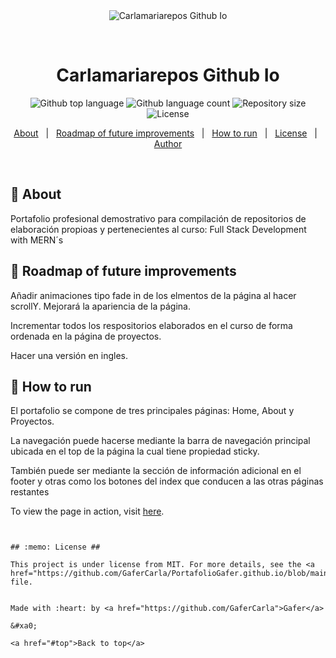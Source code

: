 <div align="center" id="top"> 
  <img src="./.github/app.gif" alt="Carlamariarepos Github Io" />

  &#xa0;

  <!-- <a href="https://carlamariareposgithubio.netlify.app">Demo</a> -->
</div>

<h1 align="center">Carlamariarepos Github Io</h1>

<p align="center">
  <img alt="Github top language" src="https://img.shields.io/github/languages/top/GaferCarla/PortafolioGafer.github.io?color=56BEB8">

  <img alt="Github language count" src="https://img.shields.io/github/languages/count/GaferCarla/PortafolioGafer.github.io?color=56BEB8">

  <img alt="Repository size" src="https://img.shields.io/github/repo-size/GaferCarla/PortafolioGafer.github.io?color=56BEB8">

  <img alt="License" src="https://img.shields.io/github/license/GaferCarla/PortafolioGafer.github.io?color=56BEB8">

  <!-- <img alt="Github issues" src="https://img.shields.io/github/issues/GaferCarla/PortafolioGafer.github.io?color=56BEB8" /> -->

  <!-- <img alt="Github forks" src="https://img.shields.io/github/forks/GaferCarla/PortafolioGafer.github.io?color=56BEB8" /> -->

  <!-- <img alt="Github stars" src="https://img.shields.io/github/stars/GaferCarla/PortafolioGafer.github.io?color=56BEB8" /> -->
</p>

<!-- Status -->

<!-- <h4 align="center"> 
	🚧  Carlamariarepos Github Io 🚀 Under construction...  🚧
</h4> 

<hr> -->

<p align="center">
  <a href="#dart-about">About</a> &#xa0; | &#xa0; 
  <a href="#rocket-Roadmap">Roadmap of future improvements</a> &#xa0; | &#xa0;
  <a href="#checkered_flag-starting">How to run</a> &#xa0; | &#xa0;
  <a href="#memo-license">License</a> &#xa0; | &#xa0;
  <a href="https://github.com/GaferCarla" target="_blank">Author</a>
</p>

<br>

## :dart: About ##

Portafolio profesional demostrativo para compilación de repositorios de elaboración propioas y pertenecientes al curso: Full Stack Development with MERN´s 

## :rocket: Roadmap of future improvements ##

Añadir animaciones tipo fade in de los elmentos de la página al hacer scrollY. Mejorará la apariencia de la página.

Incrementar todos los respositorios elaborados en el curso de forma ordenada en la página de proyectos.

Hacer una versión en ingles.

## :checkered_flag: How to run ##

El portafolio se compone de tres principales páginas: Home, About y Proyectos.

La navegación puede hacerse mediante la barra de navegación principal ubicada en el top de la página la cual tiene propiedad sticky.

También puede ser mediante la sección de información adicional en el footer y otras como los botones del index que conducen a las otras páginas restantes

To view the page in action, visit <a href="https://gafercarla.github.io/PortafolioGafer.github.io/index.html">here<a>.

```


## :memo: License ##

This project is under license from MIT. For more details, see the <a href="https://github.com/GaferCarla/PortafolioGafer.github.io/blob/main/LICENSE">LICENSE</a> file.


Made with :heart: by <a href="https://github.com/GaferCarla">Gafer</a>

&#xa0;

<a href="#top">Back to top</a>